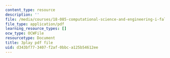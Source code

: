 ```yaml
---
content_type: resource
description: ''
file: /media/courses/18-085-computational-science-and-engineering-i-fall-2008/d343bf773407f2af0bbca125b54612ee_w26JaJX8GMk.pdf
file_type: application/pdf
learning_resource_types: []
ocw_type: OCWFile
resourcetype: Document
title: 3play pdf file
uid: d343bf77-3407-f2af-0bbc-a125b54612ee
---
```

